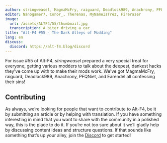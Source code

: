 ```yaml
---
author: stringweasel, MagmaMcFry, raiguard, Deadlock989, Anachrony, PFQNiet, Earendel
editor: Nanogamer7, Conor_, Therenas, MyNameIsTrez, Firerazer
image:
  url: /assets/ALTF4/55/thumbnail.jpg
  transcription: A biter driving a car
title: "Alt-F4 #55 - The Dark Alleys of Modding"
lang: en
discuss:
  discord: https://alt-f4.blog/discord
---
```


For issue #55 of Alt-F4, *stringweasel* prepared a very special treat for everyone, getting various modders to talk about the deepest, dankest hacks they've come up with to make their mods work. We've got MagmaMcFry, raiguard, Deadlock989, Anachrony, PFQNiet, and Earendel all confessing their sins!

## Contributing

As always, we’re looking for people that want to contribute to Alt-F4, be it by submitting an article or by helping with translation. If you have something interesting in mind that you want to share with the community in a polished way, this is the place to do it. If you’re not too sure about it we’ll gladly help by discussing content ideas and structure questions. If that sounds like something that’s up your alley, join the [Discord](https://alt-f4.blog/discord) to get started!
